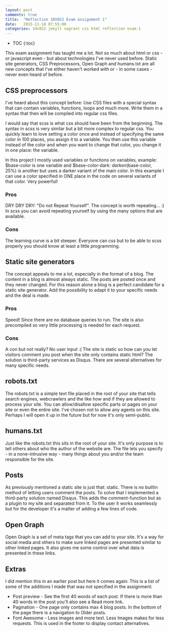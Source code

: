 ```yaml
---
layout: post
comments: true
title:  "Reflection 1DV022 Exam assignment 1"
date:   2015-11-18 07:55:00
categories: 1dv022 jekyll vagrant css html reflection exam-1
---
```

* TOC
{:toc}

This exam assignment has taught me a lot. Not so much about html or css - or javascript even - but about technologies I've never used before. Static site generators, CSS Preprocessors, Open Graph and humans.txt are all new concepts that I've either haven't worked with or - in some cases - never even heard of before.

## CSS preprocessors
I've heard about this concept before: Use CSS files with a special syntax that can contain variables, functions, loops and much more. Write them in a syntax that then will be compiled into regular css files.

I would say that scss is what css should have been from the beginning. The syntax in scss is very similar but a bit more complex to regular css. You quickly learn to love setting a color once and instead of specifying the same color in 100 places, you assign it to a variable. You then use this variable instead of the color and when you want to change that color, you change it in one place: the variable.

In this project I mostly used variables or functions on variables, example: $base-color is one variable and $base-color-dark: $darken($base-color, 25%) is another but uses a darker variant of the main color. In this example I can use a color specified in ONE place in the code on several variants of that color. Very powerful!

### Pros
DRY DRY DRY: "Do not Repeat Yourself". The concept is worth repeating... :) In scss you can avoid repeating yourself by using the many options that are available.

### Cons
The learning curve is a bit steeper. Everyone can css but to be able to scss properly you should know at least a little programming.

## Static site generators
The concept appeals to me a lot, especially in the format of a blog. The content in a blog is almost always static. The posts are posted once and they never changed. For this reason alone a blog is a perfect candidate for a static site generator. Add the possibility to adapt it to your specific needs and the deal is made.

### Pros
Speed! Since there are no database queries to run. The site is also precompiled so very little processing is needed for each request.

### Cons
A con but not really? No user input :( The site is static so how can you let visitors comment you post when the site only contains static html? The solution is third-party services as Disqus. There are several alternatives for many specific needs.

## robots.txt
The robots.txt is a simple text file placed in the root of your site that tells search engines, webcrawlers and the like how and if they are allowed to process your site. You can allow/disallow specific parts or pages on your site or even the entire site. I've chosen not to allow any agents on this site. Perhaps I will open it up in the future but for now it's only semi-public.

## humans.txt
Just like the robots.txt this sits in the root of your site. It's only purpose is to tell others about who the author of the website are. The file lets you specify - in a none-intrusive way - many things about you and/or the team responsible for the site.

## Posts
As previously mentioned a static site is just that: static. There is no builtin method of letting users comment the posts. To solve that I implemented a third-party solution named Disqus. This adds the comment-function but as a plugin to my site and separated from it. To the user it works seamlessly but for the developer it's a matter of adding a few lines of code.

## Open Graph
Open Graph is a set of meta tags that you can add to your site. It's a way for social media and others to make sure linked pages are presented similar to other linked pages. It also gives me some control over what data is presented in these links.

## Extras
I did mention this in an earlier post but here it comes again: This is a list of some of the additions I made that was not specified in the assignment:

* Post preview - See the first 40 words of each post. If there is more than 40 words in the post you'll also see a Read more link.
* Pagination - One page only contains max 4 blog posts. In the bottom of the page there is a navigation to Older posts.
* Font Awesome - Less images and more text. Less Images makes for less requests. This is used in the footer to display contact alternatives.


